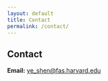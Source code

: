```yaml
---
layout: default
title: Contact
permalink: /contact/
---
```


## Contact
**Email:** <a href="mailto:ye_shen@fas.harvard.edu">ye_shen@fas.harvard.edu</a><br>
